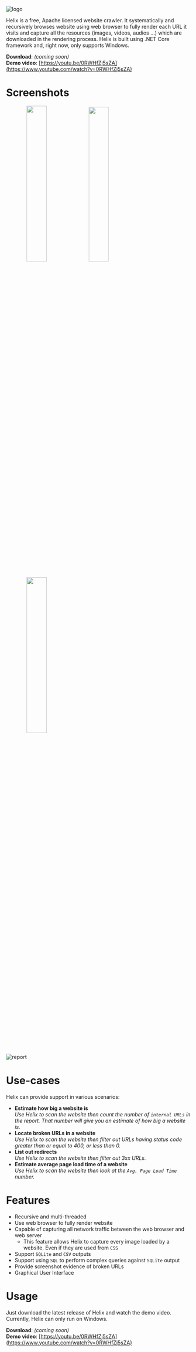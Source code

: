 ![logo](https://user-images.githubusercontent.com/26107905/71591947-df370080-2b60-11ea-8d62-d218aabd2331.png)

Helix is a free, Apache licensed website crawler. It systematically and recursively browses website using web browser to fully render each URL it visits and capture all the resources (images, videos, audios ...) which are downloaded in the rendering process. Helix is built using .NET Core framework and, right now, only supports Windows.

**Download**: *(coming soon)*  
**Demo video**: [https://youtu.be/0RWHfZj5sZA](https://www.youtube.com/watch?v=0RWHfZj5sZA)

# Screenshots

<span align="center">
  <img src="https://user-images.githubusercontent.com/26107905/71593434-97b37300-2b66-11ea-978d-285954e377f4.png" width="33%" />
  <img src="https://user-images.githubusercontent.com/26107905/71592949-adc03400-2b64-11ea-8d24-16ed16235245.png" width="32.9%" /> 
  <img src="https://user-images.githubusercontent.com/26107905/71592948-ad279d80-2b64-11ea-8d4f-2667d6d5a1e4.png" width="33%" />
</span>

![report](https://user-images.githubusercontent.com/26107905/71593486-e7923a00-2b66-11ea-94a1-3ee6b5e865f2.png)

# Use-cases

Helix can provide support in various scenarios:

 - **Estimate how big a website is**  
*Use Helix to scan the website then count the number of `internal URLs` in the report. That number will give you an estimate of how big a website is.*
 - **Locate broken URLs in a website**  
*Use Helix to scan the website then filter out URLs having status code greater than or equal to 400, or less than 0.*
 - **List out redirects**  
*Use Helix to scan the website then filter out 3xx URLs.*
 - **Estimate average page load time of a website**  
*Use Helix to scan the website then look at the `Avg. Page Load Time` number.*

# Features

 - Recursive and multi-threaded
 - Use web browser to fully render website
 - Capable of capturing all network traffic between the web browser and web server
	 - This feature allows Helix to capture every image loaded by a website. Even if they are used from `CSS`
 - Support `SQLite` and `CSV` outputs
 - Support using `SQL` to perform complex queries against `SQLite` output
 - Provide screenshot evidence of broken URLs
 - Graphical User Interface

# Usage

Just download the latest release of Helix and watch the demo video. Currently, Helix can only run on Windows.

**Download**: *(coming soon)*  
**Demo video**: [https://youtu.be/0RWHfZj5sZA](https://www.youtube.com/watch?v=0RWHfZj5sZA)
